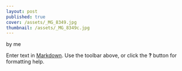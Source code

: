```yaml
---
layout: post
published: true
cover: /assets/_MG_8349.jpg
thumbnail: /assets/_MG_8349c.jpg
---
```


by me

Enter text in [Markdown](http://daringfireball.net/projects/markdown/). Use the toolbar above, or click the **?** button for formatting help.